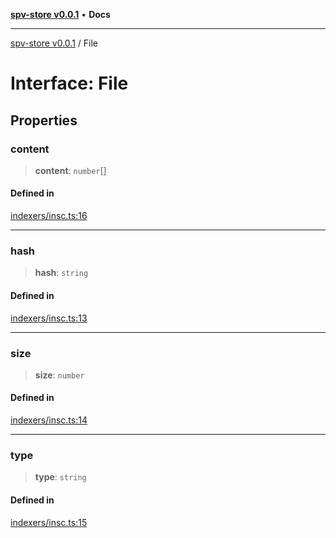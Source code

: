 [**spv-store v0.0.1**](../README.md) • **Docs**

***

[spv-store v0.0.1](../globals.md) / File

# Interface: File

## Properties

### content

> **content**: `number`[]

#### Defined in

[indexers/insc.ts:16](https://github.com/shruggr/ts-casemod-spv/blob/68dc275688b04f6a33c5c6063e9fd70d6c8a63ef/src/indexers/insc.ts#L16)

***

### hash

> **hash**: `string`

#### Defined in

[indexers/insc.ts:13](https://github.com/shruggr/ts-casemod-spv/blob/68dc275688b04f6a33c5c6063e9fd70d6c8a63ef/src/indexers/insc.ts#L13)

***

### size

> **size**: `number`

#### Defined in

[indexers/insc.ts:14](https://github.com/shruggr/ts-casemod-spv/blob/68dc275688b04f6a33c5c6063e9fd70d6c8a63ef/src/indexers/insc.ts#L14)

***

### type

> **type**: `string`

#### Defined in

[indexers/insc.ts:15](https://github.com/shruggr/ts-casemod-spv/blob/68dc275688b04f6a33c5c6063e9fd70d6c8a63ef/src/indexers/insc.ts#L15)
